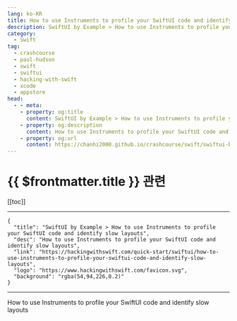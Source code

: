 ```yaml
---
lang: ko-KR
title: How to use Instruments to profile your SwiftUI code and identify slow layouts
description: SwiftUI by Example > How to use Instruments to profile your SwiftUI code and identify slow layouts
category:
  - Swift
tag: 
  - crashcourse
  - paul-hudson
  - swift
  - swiftui
  - hacking-with-swift
  - xcode
  - appstore
head:
  - - meta:
    - property: og:title
      content: SwiftUI by Example > How to use Instruments to profile your SwiftUI code and identify slow layouts
    - property: og:description
      content: How to use Instruments to profile your SwiftUI code and identify slow layouts
    - property: og:url
      content: https://chanhi2000.github.io/crashcourse/swift/swiftui-by-example/23-tooling/how-to-use-instruments-to-profile-your-swiftui-code-and-identify-slow-layouts.html
---
```


# {{ $frontmatter.title }} 관련

[[toc]]

---

```component VPCard
{
  "title": "SwiftUI by Example > How to use Instruments to profile your SwiftUI code and identify slow layouts",
  "desc": "How to use Instruments to profile your SwiftUI code and identify slow layouts",
  "link": "https://hackingwithswift.com/quick-start/swiftui/how-to-use-instruments-to-profile-your-swiftui-code-and-identify-slow-layouts",
  "logo": "https://www.hackingwithswift.com/favicon.svg",
  "background": "rgba(54,94,226,0.2)"
}
```

---

<TagLinks />How to use Instruments to profile your SwiftUI code and identify slow layouts